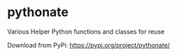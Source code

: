 # pythonate
Various Helper Python functions and classes for reuse

Download from PyPi: https://pypi.org/project/pythonate/
